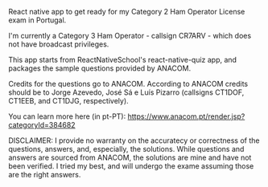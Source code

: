 React native app to get ready for my Category 2 Ham Operator License exam in Portugal.

I'm currently a Category 3 Ham Operator - callsign CR7ARV - which does not have broadcast privileges.

This app starts from ReactNativeSchool's react-native-quiz app, and packages the sample questions provided by ANACOM.

Credits for the questions go to ANACOM. According to ANACOM credits should be to Jorge Azevedo, José Sá e Luís Pizarro (callsigns CT1DOF, CT1EEB, and CT1DJG, respectively).

You can learn more here (in pt-PT):
https://www.anacom.pt/render.jsp?categoryId=384682

DISCLAIMER:
I provide no warranty on the accuratecy or correctness of the questions, answers, and, especially, the solutions.
While questions and answers are sourced from ANACOM, the solutions are mine and have not been verified. I tried my best, and will undergo the exame assuming those are the right answers.

